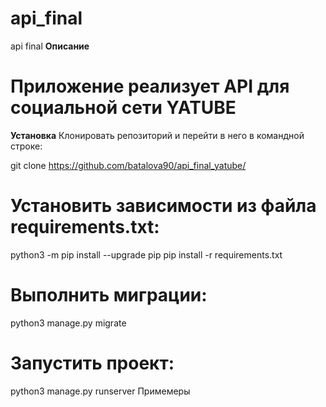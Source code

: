 # api_final
api final
**Описание**
# Приложение реализует API для социальной сети YATUBE

**Установка**
Клонировать репозиторий и перейти в него в командной строке:

git clone https://github.com/batalova90/api_final_yatube/
# Установить зависимости из файла requirements.txt: #
python3 -m pip install --upgrade pip
pip install -r requirements.txt
# Выполнить миграции: #
python3 manage.py migrate
# Запустить проект: #
python3 manage.py runserver
Примемеры
